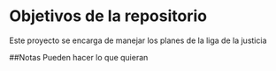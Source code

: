 # Objetivos de la repositorio

Este proyecto se encarga de manejar los planes de la liga de la justicia

##Notas
Pueden hacer lo que quieran